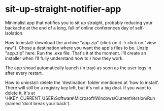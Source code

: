 # sit-up-straight-notifier-app
Minimalist app that notifies you to sit up straight, probably reducing your backache at the end of a long, full of online conferences day of self-isolation.

How to install: download the archive "app.zip" (click on it -> click on "view raw"). Chose a destination where you want the app's files to be. Unzip "app.zip" here. Run the .exe file. That's it at the moment. I'll create an installer when I'll fully understand how to / how they work.

The app shoud automatically launch (in tray) as soon as the user logs in after every restart.

How to uninstall: delete the 'destination' folder mentioned at 'how to install'. 
There will still be a registry key left, but it's not a big deal. If you want to delete it, it's at \HKEY_CURRENT_USER\Software\Microsoft\Windows\CurrentVersion\Run  (named 'dont break your back').
